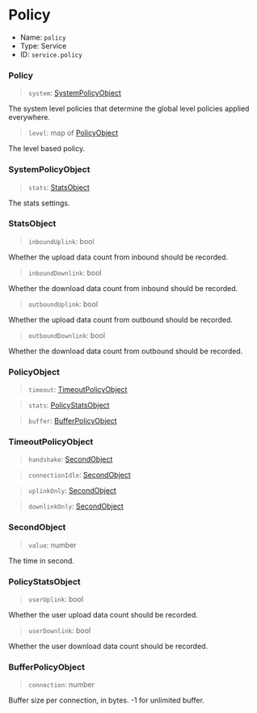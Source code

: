 # Policy
* Name: `policy`
* Type: Service
* ID: `service.policy`

### Policy

> `system`: [SystemPolicyObject](#systempolicyobject)

The system level policies that determine the global level policies applied everywhere.

> `level`: map of [PolicyObject](#policyobject)

The level based policy.

### SystemPolicyObject

> `stats`: [StatsObject](#statsobject)

The stats settings.

### StatsObject

> `inboundUplink`: bool

Whether the upload data count from inbound should be recorded.

> `inboundDownlink`: bool

Whether the download data count from inbound should be recorded.

> `outboundUplink`: bool

Whether the upload data count from outbound should be recorded.

> `outboundDownlink`: bool

Whether the download data count from outbound should be recorded.


### PolicyObject

> `timeout`: [TimeoutPolicyObject](#timeoutpolicyobject)

> `stats`: [PolicyStatsObject](#policystatsobject)

> `buffer`: [BufferPolicyObject](#bufferpolicyobject)

### TimeoutPolicyObject

> `handshake`: [SecondObject](#secondobject)

> `connectionIdle`: [SecondObject](#secondobject)

> `uplinkOnly`: [SecondObject](#secondobject)

> `downlinkOnly`: [SecondObject](#secondobject)

### SecondObject

> `value`: number

The time in second.

### PolicyStatsObject

> `userUplink`: bool

Whether the user upload data count should be recorded.

> `userDownlink`: bool

Whether the user download data count should be recorded.

### BufferPolicyObject

> `connection`: number

Buffer size per connection, in bytes. -1 for unlimited buffer.
